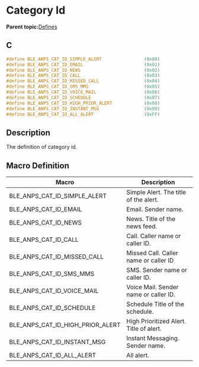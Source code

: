 # Category Id

**Parent topic:**[Defines](GUID-4B2D354D-5C6F-4C03-A5C2-1EF1B1D1449B.md)

## C

```c
#define BLE_ANPS_CAT_ID_SIMPLE_ALERT                (0x00)
#define BLE_ANPS_CAT_ID_EMAIL                       (0x01)
#define BLE_ANPS_CAT_ID_NEWS                        (0x02)
#define BLE_ANPS_CAT_ID_CALL                        (0x03)
#define BLE_ANPS_CAT_ID_MISSED_CALL                 (0x04)
#define BLE_ANPS_CAT_ID_SMS_MMS                     (0x05)
#define BLE_ANPS_CAT_ID_VOICE_MAIL                  (0x06)
#define BLE_ANPS_CAT_ID_SCHEDULE                    (0x07)
#define BLE_ANPS_CAT_ID_HIGH_PRIOR_ALERT            (0x08)
#define BLE_ANPS_CAT_ID_INSTANT_MSG                 (0x09)
#define BLE_ANPS_CAT_ID_ALL_ALERT                   (0xFF)
```

## Description

The definition of category id.

## Macro Definition

|Macro|Description|
|-----|-----------|
|BLE\_ANPS\_CAT\_ID\_SIMPLE\_ALERT|Simple Alert. The title of the alert.|
|BLE\_ANPS\_CAT\_ID\_EMAIL|Email. Sender name.|
|BLE\_ANPS\_CAT\_ID\_NEWS|News. Title of the news feed.|
|BLE\_ANPS\_CAT\_ID\_CALL|Call. Caller name or caller ID.|
|BLE\_ANPS\_CAT\_ID\_MISSED\_CALL|Missed Call. Caller name or caller ID|
|BLE\_ANPS\_CAT\_ID\_SMS\_MMS|SMS. Sender name or caller ID.|
|BLE\_ANPS\_CAT\_ID\_VOICE\_MAIL|Voice Mail. Sender name or caller ID.|
|BLE\_ANPS\_CAT\_ID\_SCHEDULE|Schedule Title of the schedule.|
|BLE\_ANPS\_CAT\_ID\_HIGH\_PRIOR\_ALERT|High Prioritized Alert. Title of alert.|
|BLE\_ANPS\_CAT\_ID\_INSTANT\_MSG|Instant Messaging. Sender name.|
|BLE\_ANPS\_CAT\_ID\_ALL\_ALERT|All alert.|

